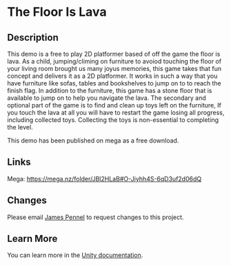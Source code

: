 # The Floor Is Lava

## Description

This demo is a free to play 2D platformer based of off the game the floor is lava. As a child, jumping/climing on furniture to avoiod touching the floor of your living room brought us many joyus memories, this game takes that fun concept and delivers it as a 2D platformer.
It works in such a way that  you have furniture like sofas, tables and bookshelves to jump on to to reach the finish flag. In addition to the furniture, this game has a stone floor that is available to jump on to help you navigate the lava. 
The secondary and optional part of the game is to find and clean up toys left on the furniture, If you touch the lava at all you will have to restart the game losing all progress, including collected toys. Collecting the toys is non-essential to completing the level.

This demo has been published on mega as a free download.

## Links

Mega: https://mega.nz/folder/JBl2HLaB#O-Jiyhh4S-6qD3uf2d06dQ

## Changes

Please email [James Pennel](pennelljamesb@gmail.com) to request changes to this project.

## Learn More

You can learn more in the [Unity documentation](https://docs.unity.com/).

